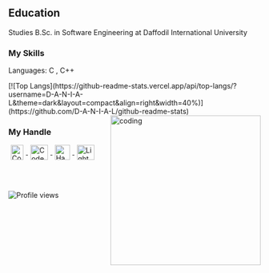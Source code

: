 <h2>Education</h2>
<p>Studies B.Sc. in Software Engineering at Daffodil International University</p>

<h3>My Skills</h3>
<p>Languages: C , C++</p>
 <!--  TOP LANGUAGES STATISTICS -->
 [![Top Langs](https://github-readme-stats.vercel.app/api/top-langs/?username=D-A-N-I-A-L&theme=dark&layout=compact&align=right&width=40%)](https://github.com/D-A-N-I-A-L/github-readme-stats)
 <img align="right" alt="coding" width="300" src="https://www.thisiscolossal.com/wp-content/uploads/2018/04/agif1opt.gif">
 
 <h3 align="left">My Handle</h3>
<p align="left">
    <a href="https://codeforces.com/profile/Danial864" target="blank"><img align="center" title="CodeForces" src="https://github.com/D-A-N-I-A-L/Danial/blob/main/cf%20logo.webp" height="30" width="25" hspace="5" /> </a>
 <a href="https://www.codechef.com/users/danial_864" target="blank"><img align="center" title="CodeChef" src="https://github.com/D-A-N-I-A-L/Danial/blob/main/cc%20logo.png" height="30" width="35" hspace="5" /> </a>
   <a href="https://www.hackerearth.com/@danial35-864" target="blank"><img align="center" title="HackerEarth" src="https://github.com/D-A-N-I-A-L/Danial/blob/main/HackerEarth_logo%20-%20Copy.png"  height="30" width="30" hspace="5" /> </a>
 <a href="https://lightoj.com/user/danial" target="blank"><img align="center" title="LightOj" src="https://github.com/D-A-N-I-A-L/Danial/blob/main/loj-og-image.png" height="30"  width="35" hspace="5"  /> </a>
</p>

<br><br>
  
![Profile views](https://gpvc.arturio.dev/D-A-N-I-A-L)
